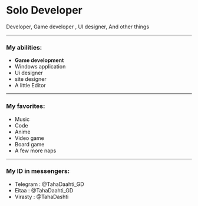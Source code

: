 Solo Developer
===
Developer, Game developer , UI designer, And other things

---
### My abilities: 

- **Game development** 
- Windows application
- Ui designer
- site designer
- A little Editor

---

### My favorites:

- Music
- Code 
- Anime
- Video game
- Board game 
- A few more naps

---

### My ID in messengers:

- Telegram : @TahaDaahti_GD
- Eitaa : @TahaDaahti_GD
- Virasty : @TahaDashti
